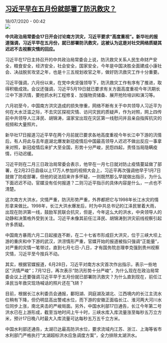 <!--1595026644000-->
[习近平早在五月份就部署了防汛救灾？](http://www.rfi.fr//cn/%E4%B8%AD%E5%9B%BD/20200717-%E4%B9%A0%E8%BF%91%E5%B9%B3%E6%97%A9%E5%9C%A8%E4%BA%94%E6%9C%88%E4%BB%BD%E5%B0%B1%E9%83%A8%E7%BD%B2%E4%BA%86%E9%98%B2%E6%B1%9B%E6%95%91%E7%81%BE)
------

<div>18/07/2020 - 00:42</div><img src="https://s.rfi.fr/media/display/6e78e8de-290a-11ea-a57d-005056a964fe/w:310/p:16x9/2018-11-02t114235z_187983906_rc14256e7550_rtrmadp_3_china-dominicanrepublic_0.jpg"><p><strong>中共政治局常委会17日开会讨论南方洪灾，习近平要求“高度重视”。新华社的报道强调，习近平早在五月份，就已部署防汛救灾，这被认为这是对社交网络质疑其迟迟不去视察灾情的回应。</strong></p><div class="t-content__body u-clearfix"><div class="m-interstitial"></div><p>习近平在17日主持召开的中共政治局常委会上说，防汛救灾关系人民生命财产安全，粮食安全，经济安全，社会安全，国家安全，今年是中国决胜全面建成小康社会、决战脱贫攻坚之年，也是十三五规划收官之年，做好防汛救灾工作十分重要。</p><p>习近平强调，六月份以来，在党中央坚强领导下，防汛救灾工作有序有了推进，取得积极成效。会议还强调，习近平5月19日就已要求有关方面高度重视今年汛期长江中下游汛情，要抢抓水利工程修复、加强物资储备、展开抢险培训和演习等。</p><p>六月初至今，中国南方洪灾造成的损失惨重，网络不断有关于中共领导人习近平为何在大水泛滥之际，不去灾区探视灾情、访问灾民的质疑声，作为对照，网上四传前中共领导人江泽民、胡锦涛，温家宝出现在灾区第一线慰问并且亲自指挥抗灾的视频和大量照片。</p><p>新华社17日报道习近平早在两个月前就已要求各地高度重视今年长江中下游的汛情后，有人将此与去年底湖北爆发新冠疫情后中国最高领导人迟迟不做出反应一事拿来对照，新冠疫情后来扩大至全国，形势十分严峻，民怨四起，责怪当局隐瞒疫情，行动迟缓。</p><p>习近平则在二月三日政治局常委会表示，他早在一月七日就对防止疫情蔓延做了部署，在2月23日县级以上17万人参加的视频大会上，习近平再次强调他早于1月7日就做了防疫部署，但他的说法招来许多怀疑，一则既然那么早就做出指示，为什么下面迟迟不动，官媒没有任何报道？二则习近平指示的具体内容是什么，一点也不清楚。</p><p>这次南方大洪水，灾情严重，防汛形势严重，外界都把它与1998年长江水灾的情形拿来做比。1998年，长江大洪水爆发后，时为中共总书记的江泽民冒着大雨，出现在防洪第一线，鼓励军民联合抗灾，但是，今年这么大的洪水，中央领导人的动静和决策格外受到关注。习近平未像其前任江泽民、胡锦涛到洪灾前线视察引起许多质疑。</p><p>中国南方暴雨六月二日起接连不断，在二十七省市形成巨大洪灾，位于三峡大坝上游的重庆和中下游的武汉，洪涝情形严重，官媒开始的报道被指只强调“正能量”，对严重的灾情一笔带过，直到七月七日-八日，才有国务院总理李克强到贵州视察灾情，习近平至今按兵不动。</p><p>其实，根据官媒报道，6月28日，习近平对南方水灾首次作出指示，表示一些地区“汛情严峻”；7月12日，再次表示“防汛形势十分严峻”，为什么现在在政治局常委会议上还要强调习近平早于五月份就已部署防汛救灾？为什么直到现在，前任江泽民当年救灾现场喊话的照片还在飞转？</p><p>目前，根据长江水利委员会通报，鄱阳湖、洞庭湖及湖北、江西境内的长江主流水位稍有下降，但仍明显高出警戒水位，而下游的安徽正面临长江、淮河两大河川水位同步上涨，南北夹击的严峻局面。另外，中国水利部17日通告，长江今年第二号洪水已在上游形成，截至当地时间上午十时，三峡水库入库流量涨至每秒五万立方米，预计17日晚八时最大入库流量可达每秒五万五千立方米。</p><p>中国水利部还通告，太湖已达最高防洪水位，要求流域内江苏、浙江、上海等省市水利部门严格执行“太湖超标洪水应急调度方案”，全力排除太湖洪水。</p><p> </p><div class="o-self-promo o-self-promo--nl o-self-promo--hidden" data-selfpromo-newsletter></div><div class="o-self-promo o-self-promo--app o-self-promo--hidden" data-selfpromo-app></div></div>
